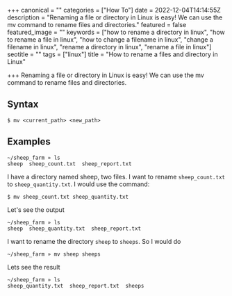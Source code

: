 +++
canonical = ""
categories = ["How To"]
date = 2022-12-04T14:14:55Z
description = "Renaming a file or directory in Linux is easy! We can use the mv command to rename files and directories."
featured = false
featured_image = ""
keywords = ["how to rename a directory in linux", "how to rename a file in linux", "how to change a filename in linux", "change a filename in linux", "rename a directory in linux", "rename a file in linux"]
seotitle = ""
tags = ["linux"]
title = "How to rename a files and directory in Linux"

+++
Renaming a file or directory in Linux is easy! We can use the mv command to rename files and directories.

## Syntax

```shell
$ mv <current_path> <new_path>
```

## Examples

```shell
~/sheep_farm » ls
sheep  sheep_count.txt  sheep_report.txt
```

I have a directory named sheep, two files.
I want to rename `sheep_count.txt` to `sheep_quantity.txt`.
I would use the command:

```shell
$ mv sheep_count.txt sheep_quantity.txt
```

Let's see the output

```shell
~/sheep_farm » ls
sheep  sheep_quantity.txt  sheep_report.txt
```

I want to rename the directory `sheep` to `sheeps`. So I would do
```shell
~/sheep_farm » mv sheep sheeps
```
Lets see the result
```shell
~/sheep_farm » ls
sheep_quantity.txt  sheep_report.txt  sheeps
```